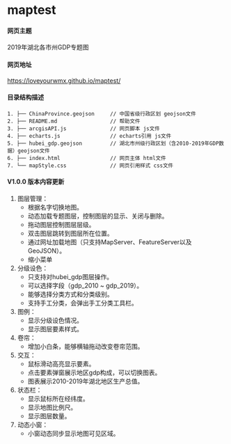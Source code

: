 # maptest

#### 网页主题
2019年湖北各市州GDP专题图

#### 网页地址
https://loveyourwmx.github.io/maptest/

#### 目录结构描述
    1. ├── ChinaProvince.geojson     // 中国省级行政区划 geojson文件  
    2. ├── README.md                 // 帮助文件    
    3. ├── arcgisAPI.js              // 网页脚本 js文件  
    4. ├── echarts.js                // echarts引用 js文件  
    5. ├── hubei_gdp.geojson         // 湖北市州级行政区划（含2010-2019年GDP数据）geojson文件  
    6. ├── index.html                // 网页主体 html文件  
    7. └── mapStyle.css              // 网页引用样式 css文件  
 

#### V1.0.0 版本内容更新
1. 图层管理：
    - 根据名字切换地图。
    - 动态加载专题图层，控制图层的显示、关闭与删除。
    - 拖动图层控制图层层级。
    - 双击图层跳转到图层所在位置。
    - 通过网址加载地图（只支持MapServer、FeatureServer以及GeoJSON）。
    - 缩小菜单
2. 分级设色：
    - 只支持对hubei_gdp图层操作。
    - 可以选择字段（gdp_2010 ~ gdp_2019）。
    - 能够选择分类方式和分类级别。
    - 支持手工分类，会弹出手工分类工具栏。
3. 图例：
    - 显示分级设色情况。
    - 显示图层要素样式。
4. 卷帘：
    - 增加小白条，能够横轴拖动改变卷帘范围。
5. 交互：
    - 鼠标滑动高亮显示要素。
    - 点击要素弹窗展示地区gdp构成，可以切换图表。
    - 图表展示2010-2019年湖北地区生产总值。
6. 状态栏：
    - 显示鼠标所在经纬度。
    - 显示地图比例尺。
    - 显示图层数量。
7. 动态小窗：
    - 小窗动态同步显示地图可见区域。




